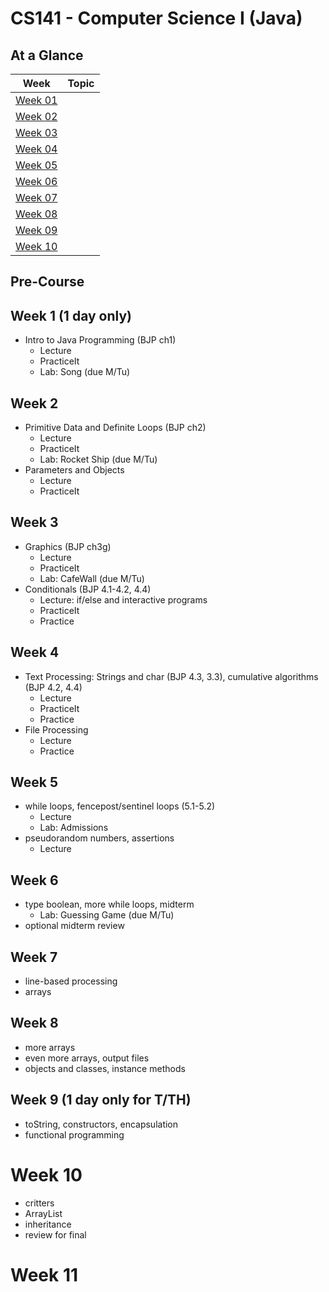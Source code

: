 # CS141 - Computer Science I (Java)

## At a Glance

| Week                | Topic
|---------------------|-----------------------------------------
| [Week 01](#week-1)  |
| [Week 02](#week-2)  |
| [Week 03](#week-3)  |
| [Week 04](#week-4)  |
| [Week 05](#week-5)  |
| [Week 06](#week-6)  |
| [Week 07](#week-7)  |
| [Week 08](#week-8)  |
| [Week 09](#week-9)  |
| [Week 10](#week-10) |

## Pre-Course

## Week 1 (1 day only)
- Intro to Java Programming (BJP ch1)
  - Lecture
  - PracticeIt
  - Lab: Song (due M/Tu)

## Week 2
- Primitive Data and Definite Loops (BJP ch2)
  - Lecture
  - PracticeIt
  - Lab: Rocket Ship (due M/Tu)
- Parameters and Objects
  - Lecture
  - PracticeIt

## Week 3
- Graphics (BJP ch3g)
  - Lecture
  - PracticeIt
  - Lab: CafeWall (due M/Tu)
- Conditionals (BJP 4.1-4.2, 4.4)
  - Lecture: if/else and interactive programs
  - PracticeIt
  - Practice

## Week 4
- Text Processing: Strings and char (BJP 4.3, 3.3), cumulative algorithms (BJP 4.2, 4.4)
  - Lecture
  - PracticeIt
  - Practice
- File Processing
  - Lecture
  - Practice

## Week 5
- while loops, fencepost/sentinel loops (5.1-5.2)
  - Lecture
  - Lab: Admissions
- pseudorandom numbers, assertions
  - Lecture

## Week 6
- type boolean, more while loops, midterm
  - Lab: Guessing Game (due M/Tu)
- optional midterm review

## Week 7
- line-based processing
- arrays

## Week 8
- more arrays
- even more arrays, output files
- objects and classes, instance methods

## Week 9 (1 day only for T/TH)
- toString, constructors, encapsulation
- functional programming

# Week 10
- critters
- ArrayList
- inheritance
- review for final

# Week 11
